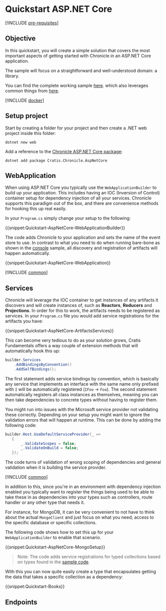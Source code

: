 # Quickstart ASP.NET Core

[!INCLUDE [pre-requisites](./prereq.md)]

## Objective

In this quickstart, you will create a simple solution that covers the most important aspects of getting started with Chronicle
in an ASP.NET Core application.

The sample will focus on a straightforward and well-understood domain: a library.

You can find the complete working sample [here](https://github.com/Cratis/Samples/tree/main/Chronicle/Quickstart/AspNetCore).
which also leverages common things from [here](https://github.com/Cratis/Samples/tree/main/Chronicle/Quickstart/Common).

[!INCLUDE [docker](./docker.md)]

## Setup project

Start by creating a folder for your project and then create a .NET web project inside this folder:

```shell
dotnet new web
```

Add a reference to the [Chronicle ASP.NET Core package](https://www.nuget.org/packages/Cratis.Chronicle.AspNetCore):

```shell
dotnet add package Cratis.Chronicle.AspNetCore
```

## WebApplication

When using ASP.NET Core you typically use the `WebApplicationBuilder` to build up your application.
This includes having an IOC (Inversion of Control) container setup for dependency injection of all your services.
Chronicle supports this paradigm out of the box, and there are convenience methods for hooking this up real easily.

In your `Program.cs` simply change your setup to the following:

{{snippet:Quickstart-AspNetCore-WebApplicationBuilder}}

The code adds Chronicle to your application and sets the name of the event store to use.
In contrast to what you need to do when running bare-bone as shown in the [console](./console.md) sample,
all discovery and registration of artifacts will happen automatically.

{{snippet:Quickstart-AspNetCore-WebApplication}}

[!INCLUDE [common](./common.md)]

## Services

Chronicle will leverage the IOC container to get instances of any artifacts it discovers and will create instances of,
such as **Reactors**, **Reducers** and **Projections**.
In order for this to work, the artifacts needs to be registered as services. In your `Program.cs` file you would add
service registrations for the artifacts you have:

{{snippet:Quickstart-AspNetCore-ArtifactsServices}}

This can become very tedious to do as your solution grows, Cratis Fundamentals offers a way couple of extension methods
that will automatically hook this up:

```csharp
builder.Services
    .AddBindingsByConvention()
    .AddSelfBindings();
```

The first statement adds service bindings by convention, which is basically any service that implements an interface with the same name only prefixed with `I` will be automatically registered (`IFoo` -> `Foo`). The second statement automatically registers all
class instances as themselves, meaning you can then take dependencies to concrete types without having to register them.

You might run into issues with the Microsoft service provider not validating these correctly. Depending on your setup you
might want to ignore the validation errors that will happen at runtime. This can be done by adding the following code:

```csharp
builder.Host.UseDefaultServiceProvider(_ =>
   {
       _.ValidateScopes = false;
       _.ValidateOnBuild = false;
   });
```

The code turns of validation of wrong scoping of dependencies and general validation when it is building the service provider.

[!INCLUDE [common](./mongodb.md)]

In addition to this, since you're in an environment with dependency injection enabled you typically want to register
the things being used to be able to take these in as dependencies into your types such as controllers, route handler or
any other type that needs it.

For instance, for MongoDB, it can be very convenient to not have to think about the actual `MongoClient` and just focus on
what you need; access to the specific database or specific collections.

The following code shows how to set this up for your `WebApplicationBuilder` to enable that scenario.

{{snippet:Quickstart-AspNetCore-MongoSetup}}

> Note: The code adds service registrations for typed collections based on types found in the [sample code](https://github.com/Cratis/Samples/tree/main/Chronicle/Quickstart/Common).

With this you can now quite easily create a type that encapsulates getting the data that takes a specific collection as a dependency:

{{snippet:Quickstart-Books}}

## Endpoints
